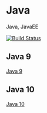 # Java
Java, JavaEE

[![Build Status](https://travis-ci.com/egenerat/java9.svg?branch=master)](https://travis-ci.com/egenerat/java9)

## Java 9

[Java 9](java9/README.md)

## Java 10

[Java 10](java10/README.md)